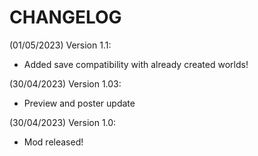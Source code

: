 # CHANGELOG

(01/05/2023) Version 1.1:
- Added save compatibility with already created worlds!

(30/04/2023) Version 1.03: 
- Preview and poster update

(30/04/2023) Version 1.0:
- Mod released!